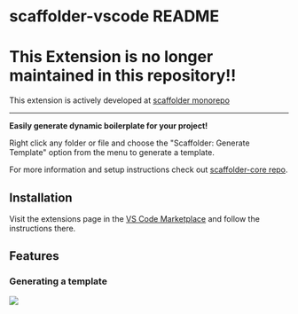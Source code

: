 # scaffolder-vscode README

# This Extension is no longer maintained in this repository!!
This extension is actively developed at [scaffolder monorepo](https://github.com/galElmalah/scaffolder/tree/master/packages/scaffolder-vscode)



----------------------------- 

**Easily generate dynamic boilerplate for your project!**

Right click any folder or file and choose the "Scaffolder: Generate Template" option from the menu to generate a template.

For more information and setup instructions check out [scaffolder-core repo](https://github.com/galElmalah/scaffolder).

## Installation
Visit the extensions page in the [VS Code Marketplace](https://marketplace.visualstudio.com/items?itemName=ctf-vscode.scaffolder-vscode) and follow the instructions there.


## Features

### Generating a template

![](images/scaffolder-vscode-example.gif)
